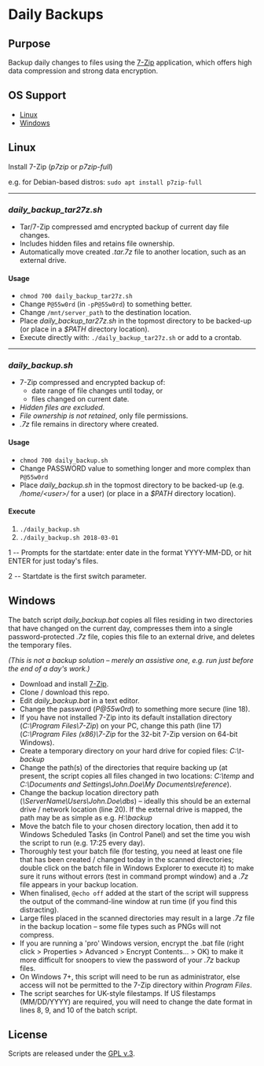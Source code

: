 
# Daily Backups

## Purpose

Backup daily changes to files using the [7-Zip](http://7-Zip.org) application, which offers high data compression and strong data encryption.


## OS Support

+ [Linux](#linux)
+ [Windows](#windows)


<a id="linux"></a>
## Linux

Install 7-Zip (*p7zip* or *p7zip-full*)

e.g. for Debian-based distros: `sudo apt install p7zip-full`

----

### *daily_backup_tar27z.sh*

+ Tar/7-Zip compressed amd encrypted backup of current day file changes.
+ Includes hidden files and retains file ownership.
+ Automatically move created *.tar.7z* file to another location, such as an external drive.

#### Usage

+ `chmod 700 daily_backup_tar27z.sh`
+ Change `P@55w0rd` (in `-pP@55w0rd`) to something better.
+ Change `/mnt/server_path` to the destination location.
+ Place *daily_backup_tar27z.sh* in the topmost directory to be backed-up (or place in a *$PATH* directory location).
+ Execute directly with: `./daily_backup_tar27z.sh` or add to a crontab.

----

### *daily_backup.sh*

+ 7-Zip compressed and encrypted backup of:
    + date range of file changes until today, or
    + files changed on current date.
+ *Hidden files are excluded*.
+ *File ownership is not retained*, only file permissions.
+ *.7z* file remains in directory where created.

#### Usage

+ `chmod 700 daily_backup.sh`
+ Change PASSWORD value to something longer and more complex than `P@55w0rd`
+ Place *daily_backup.sh* in the topmost directory to be backed-up (e.g. */home/&lt;user&gt;/* for a user) (or place in a *$PATH* directory location).

#### Execute

1. `./daily_backup.sh`
2. `./daily_backup.sh 2018-03-01`

1 -- Prompts for the startdate: enter date in the format YYYY-MM-DD, or hit ENTER for just today's files.

2 -- Startdate is the first switch parameter.


<a id="windows"></a>
## Windows

The batch script *daily\_backup.bat* copies all files residing in two directories that have changed on the current day, compresses them into a single password-protected *.7z* file, copies this file to an external drive, and deletes the temporary files.

*(This is not a backup solution – merely an assistive one, e.g. run just before the end of a day's work.)*

+ Download and install [7-Zip](http://7-Zip.org).
+ Clone / download this repo.
+ Edit *daily\_backup.bat* in a text editor.
+ Change the password (*P@55w0rd*) to something more secure (line 18).
+ If you have not installed 7-Zip into its default installation directory (*C:\Program Files\7-Zip*) on your PC, change this path (line 17) (*C:\Program Files (x86)\7-Zip* for the 32-bit 7-Zip version on 64-bit Windows).
+ Create a temporary directory on your hard drive for copied files: *C:\t-backup*
+ Change the path(s) of the directories that require backing up (at present, the script copies all files changed in two locations: *C:\temp* and *C:\Documents and Settings\John.Doe\My Documents\reference*).
+ Change the backup location directory path (*\\ServerName\Users\John.Doe\dbs*) – ideally this should be an external drive / network location (line 20). If the external drive is mapped, the path may be as simple as e.g. *H:\backup*
+ Move the batch file to your chosen directory location, then add it to Windows Scheduled Tasks (in Control Panel) and set the time you wish the script to run (e.g. 17:25 every day).
+ Thoroughly test your batch file (for testing, you need at least one file that has been created / changed today in the scanned directories; double click on the batch file in Windows Explorer to execute it) to make sure it runs without errors (test in command prompt window) and a *.7z* file appears in your backup location.
+ When finalised, `@echo off` added at the start of the script will suppress the output of the command-line window at run time (if you find this distracting).
+ Large files placed in the scanned directories may result in a large *.7z* file in the backup location – some file types such as PNGs will not compress.
+ If you are running a 'pro' Windows version, encrypt the .bat file (right click > Properties > Advanced > Encrypt Contents... > OK) to make it more difficult for snoopers to view the password of your *.7z* backup files.
+ On Windows 7+, this script will need to be run as administrator, else access will not be permitted to the 7-Zip directory within *Program Files*.
+ The script searches for UK-style filestamps. If US filestamps (MM/DD/YYYY) are required, you will need to change the date format in lines 8, 9, and 10 of the batch script.


## License

Scripts are released under the [GPL v.3](https://www.gnu.org/licenses/gpl-3.0.html).
